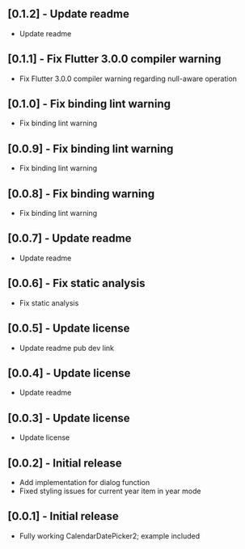 ## [0.1.2] - Update readme

* Update readme
## [0.1.1] - Fix Flutter 3.0.0 compiler warning

* Fix Flutter 3.0.0 compiler warning regarding null-aware operation
## [0.1.0] - Fix binding lint warning

* Fix binding lint warning
## [0.0.9] - Fix binding lint warning

* Fix binding lint warning
## [0.0.8] - Fix binding warning

* Fix binding lint warning

## [0.0.7] - Update readme

* Update readme

## [0.0.6] - Fix static analysis

* Fix static analysis

## [0.0.5] - Update license

* Update readme pub dev link

## [0.0.4] - Update license

* Update readme

## [0.0.3] - Update license

* Update license

## [0.0.2] - Initial release

* Add implementation for dialog function
* Fixed styling issues for current year item in year mode

## [0.0.1] - Initial release

* Fully working CalendarDatePicker2; example included
